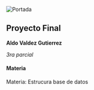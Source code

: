 ![Portada](https://i1.wp.com/wokii.com/wp-content/uploads/2020/09/tienes-fotografias-de-arboles_-entonces-registrate-a-este-concurso-y-gana-hasta-60-mil-pesos.jpg)

## Proyecto Final

**Aldo Valdez Gutierrez**

_3ra parcial_

#### Materia

Materia: Estrucura base de datos
